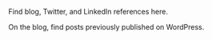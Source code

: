 Find blog, Twitter, and LinkedIn references here.

On the blog, find posts previously published on WordPress.
